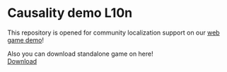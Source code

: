 # Causality demo L10n

This repository is opened for community localization support
on our [web game demo](https://creffect.com/project/causality-game/demo/index.html)!

Also you can download standalone game on here!  
[Download](https://creffect.com/project/causality-game/download/demo.zip)